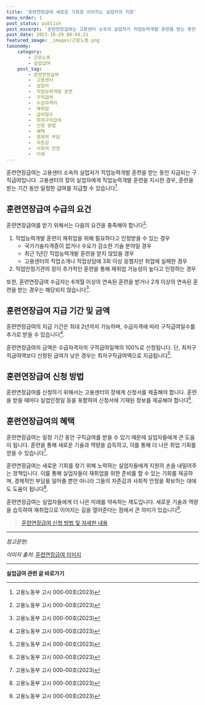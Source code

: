 ```yaml
---
title: '훈련연장급여 새로운 기회로 이어지는 실업자의 지원'
menu_order: 1
post_status: publish
post_excerpt: '훈련연장급여는 고용센터 소속의 실업자가 직업능력개발 훈련을 받는 동안 지급되는 구직급여입니다. 고용센터의 장이 실업자에게 직업능력개발 훈련을 지시한 경우, 훈련을 받는 기간 동안 일정한 급여를 지급할 수 있습니다  1 .'
post_date: 2023-10-29 08:44:21
featured_image: _images/근로노동.png
taxonomy:
    category:
        - 근로노동
        - 실업급여
    post_tag:
        - 훈련연장급여
        -  고용센터
        -  실업자
        -  직업능력개발 훈련
        -  구직급여
        -  수급자격자
        -  재취업
        -  급여일수
        -  최저구직급여
        -  신청 방법
        -  혜택
        -  경제적 부담
        -  자존감
        -  사회적 안정
        -  미래
---
```




훈련연장급여는 고용센터 소속의 실업자가 직업능력개발 훈련을 받는 동안 지급되는 구직급여입니다. 고용센터의 장이 실업자에게 직업능력개발 훈련을 지시한 경우, 훈련을 받는 기간 동안 일정한 급여를 지급할 수 있습니다[^1].

## 훈련연장급여 수급의 요건

훈련연장급여를 받기 위해서는 다음의 요건을 충족해야 합니다[^1]:

1. 직업능력개발 훈련이 재취업을 위해 필요하다고 인정받을 수 있는 경우
    - 국가기술자격증이 없거나 수요가 감소한 기술 분야일 경우
    - 최근 1년간 직업능력개발 훈련을 받지 않았을 경우
    - 고용센터의 직업소개나 직업상담에 3회 이상 응했지만 취업에 실패한 경우
2. 직업안정기관의 장이 추가적인 훈련을 통해 재취업 가능성이 높다고 인정하는 경우

또한, 훈련연장급여 수급자는 6개월 이상의 연속된 훈련을 받거나 2개 이상의 연속된 훈련을 받는 경우는 해당되지 않습니다[^1].

## 훈련연장급여 지급 기간 및 금액

훈련연장급여의 지급 기간은 최대 2년까지 가능하며, 수급자격에 따라 구직급여일수를 추가로 받을 수 있습니다[^1].

훈련연장급여의 금액은 수급자격자의 구직급여일액의 100%로 산정됩니다. 단, 최저구직급여액보다 산정된 급여가 낮은 경우는 최저구직급여액으로 지급됩니다[^1].

## 훈련연장급여 신청 방법

훈련연장급여를 신청하기 위해서는 고용센터의 장에게 신청서를 제출해야 합니다. 훈련을 받을 때마다 실업인정일 등을 포함하여 신청서에 기재된 정보를 제공해야 합니다[^1].

## 훈련연장급여의 혜택

훈련연장급여는 일정 기간 동안 구직급여를 받을 수 있기 때문에 실업자들에게 큰 도움이 됩니다. 훈련을 통해 새로운 기술과 역량을 습득하고, 이를 통해 더 나은 취업 기회를 얻을 수 있습니다[^1].

훈련연장급여는 새로운 기회를 찾기 위해 노력하는 실업자들에게 지원의 손을 내밀어주는 정책입니다. 이를 통해 실업자들이 재취업을 위한 준비를 할 수 있는 기회를 제공하며, 경제적인 부담을 덜어줄 뿐만 아니라 그들의 자존감과 사회적 안정을 확보하는 데에도 도움이 됩니다[^1].

훈련연장급여는 실업자들에게 더 나은 미래를 약속하는 제도입니다. 새로운 기술과 역량을 습득하여 재취업으로 이어지는 길을 열어준다는 점에서 큰 의미가 있습니다[^1].

> [훈련연장급여 신청 방법 및 자세한 내용](https://example.com)

---
 
*참고문헌:*  
[^1]: 고용노동부 고시 000-00호(2023)

*이미지 출처:* [훈련연장급여 이미지](https://example.com/image.jpg)
<!-- wp:separator -->
<hr class="wp-block-separator has-alpha-channel-opacity"/>
<!-- /wp:separator -->

<!-- wp:group {"backgroundColor":"base","layout":{"type":"constrained"}} -->
<div class="wp-block-group has-base-background-color has-background"><!-- wp:paragraph {"align":"center","fontSize":"medium"} -->
<p class="has-text-align-center has-large-font-size"><strong>실업급여 관련 글 바로가기</strong></p>
<!-- /wp:paragraph -->


<!-- wp:latest-posts
{"categories":[{"id":10977,"count":19,"description":"","link":"https://uknowlaw.com/category/%ec%8b%a4%ec%97%85%ea%b8%89%ec%97%ac/","name":"실업급여","slug":"실업급여","taxonomy":"category","parent":0,"meta":[],"_links":{"self":[{"href":"https://uknowlaw.com/wp-json/wp/v2/categories/10977"}],"collection":[{"href":"https://uknowlaw.com/wp-json/wp/v2/categories"}],"about":[{"href":"https://uknowlaw.com/wp-json/wp/v2/taxonomies/category"}],"wp:post_type":[{"href":"https://uknowlaw.com/wp-json/wp/v2/posts?categories=10977"}],"curies":[{"name":"wp","href":"https://api.w.org/{rel}","templated":true}]}}]} /--></div>
<!-- /wp:group -->